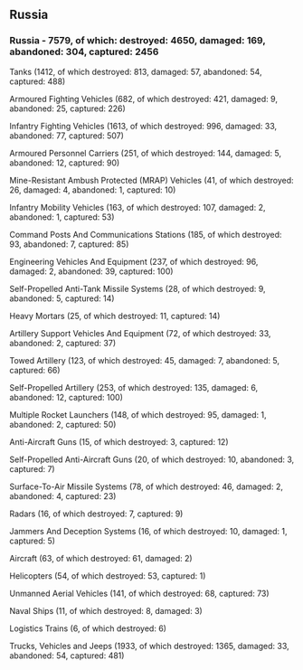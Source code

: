 
 
 ## Russia
 
 ### Russia - 7579, of which: destroyed: 4650, damaged: 169, abandoned: 304, captured: 2456

 

 

 Tanks (1412, of which destroyed: 813, damaged: 57, abandoned: 54, captured: 488)

 Armoured Fighting Vehicles (682, of which destroyed: 421, damaged: 9, abandoned: 25, captured: 226)

 Infantry Fighting Vehicles (1613, of which destroyed: 996, damaged: 33, abandoned: 77, captured: 507)

 Armoured Personnel Carriers (251, of which destroyed: 144, damaged: 5, abandoned: 12, captured: 90)

 Mine-Resistant Ambush Protected (MRAP) Vehicles (41, of which destroyed: 26, damaged: 4, abandoned: 1, captured: 10)

 Infantry Mobility Vehicles (163, of which destroyed: 107, damaged: 2, abandoned: 1, captured: 53)

 Command Posts And Communications Stations (185, of which destroyed: 93, abandoned: 7, captured: 85)

 Engineering Vehicles And Equipment (237, of which destroyed: 96, damaged: 2, abandoned: 39, captured: 100)

 Self-Propelled Anti-Tank Missile Systems (28, of which destroyed: 9, abandoned: 5, captured: 14)

 Heavy Mortars (25, of which destroyed: 11, captured: 14)

 Artillery Support Vehicles And Equipment (72, of which destroyed: 33, abandoned: 2, captured: 37)

 Towed Artillery (123, of which destroyed: 45, damaged: 7, abandoned: 5, captured: 66)

 Self-Propelled Artillery (253, of which destroyed: 135, damaged: 6, abandoned: 12, captured: 100)

 Multiple Rocket Launchers (148, of which destroyed: 95, damaged: 1, abandoned: 2, captured: 50)

 Anti-Aircraft Guns (15, of which destroyed: 3, captured: 12)

 Self-Propelled Anti-Aircraft Guns (20, of which destroyed: 10, abandoned: 3, captured: 7)

 Surface-To-Air Missile Systems (78, of which destroyed: 46, damaged: 2, abandoned: 4, captured: 23)

 Radars (16, of which destroyed: 7, captured: 9)

 Jammers And Deception Systems (16, of which destroyed: 10, damaged: 1, captured: 5)

 Aircraft (63, of which destroyed: 61, damaged: 2)

 Helicopters (54, of which destroyed: 53, captured: 1)

 Unmanned Aerial Vehicles (141, of which destroyed: 68, captured: 73)

 Naval Ships (11, of which destroyed: 8, damaged: 3)

 Logistics Trains (6, of which destroyed: 6)

 Trucks, Vehicles and Jeeps (1933, of which destroyed: 1365, damaged: 33, abandoned: 54, captured: 481)

